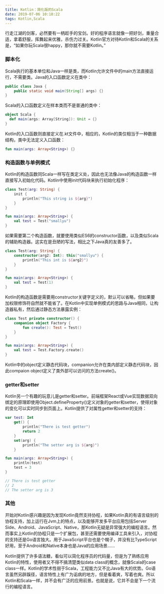 ```yaml
---
title: Kotlin：简化版的Scala
date: 2019-07-06 10:18:22
tags: Kotlin,Scala
---
```


行走江湖的剑客，必然要有一柄趁手的宝剑。好的程序语言就像一把好剑，重量合适，拿着舒服，挥舞起来优雅，杀伤力过关。Kotlin官方对待Kotlin和Scala的关系是，“如果你玩Scala很happy，那你就不需要Kotlin。”

### 脚本化

Scala执行的基本单位和Java一样是类，而Kotlin允许文件中的main方法直接运行，不需要类。Java的入口函数定义在类中：

```Java
public class Java {
    public static void main(String[] args) {}
}
```

Scala的入口函数定义在样本类而不是普通的类中：

```Scala
object Scala {
  def main(args: Array[String]): Unit = {}
}
```

Kotlin的入口函数则直接定义在.kt文件中，相应的，Kotlin的类仅相当于一种数据结构，类中无法定义入口函数：

```Kotlin
fun main(args: Array<String>) {}
```

### 构造函数与单例模式

Kotlin的构造函数同Scala一样写在类定义处，因此也无法像Java的构造函数一样直接写入初始化代码。Kotlin中使用init代码块来执行初始化程序：

```Kotlin
class Test(arg: String) {
    init {
        println("This string is ${arg}")
    }
}

fun main(args: Array<String>) {
    val test = Test("smallyu")
}
```

如果需要第二个构造函数，就要使用类似ES6的constructor函数，以及类似Scala的辅助构造器。这实在是丑陋的写法，相比之下Java真的友善多了。

```Kotlin
class Test(arg: String) {
    constructor(arg2: Int): this("smallyu") {
        println("This int is ${arg2}")
    }
}

fun main(args: Array<String>) {
    val test = Test(1)
}
```

Kotlin的构造函数是需要用constructor关键字定义的，默认可以省略，但如果要加权限修饰符自然就不能省了。在Kotlin中实现单例模式的思路与Java相同，让构造器私有，然后通过静态方法暴露实例：

```Kotlin
class Test private constructor() {
    companion object Factory {
        fun create(): Test = Test()
    }
}

fun main(args: Array<String>) {
    val test = Test.Factory.create()
}
```

Kotlin中的object定义静态代码块，companion允许在类内部定义静态代码块，因此compaion object定义了类外部可以访问的方法create()。

### getter和setter

Kotlin另一个有趣的玩意儿是getter和setter。前端框架React或Vue实现数据双向绑定的原理即使用Object.defineProperty()定义对象的getter和setter，使得对象的变化可以实时同步到页面上。Kotlin提供了对属性getter和setter的支持：

```Kotlin
var test: Int
    get() {
        println("There is test getter")
        return 2
    }
    set(arg) {
        println("The setter arg is ${arg}")
    }

fun main(args: Array<String>) {
    println(test)
    test = 3
}

// There is test getter
// 2
// The setter arg is 3
```

### 其他

开始对Kotlin感兴趣是因为发现Kotlin竟然支持协程，如果Kotlin真的有语言级别的协程支持，加上运行在Jvm上的特点，以及能够开发多平台应用包括Server Side、Android、JavaScript、Native，那Kotlin无疑是异常强大的编程语言。然而事实上Kotlin的协程只是一个扩展包，甚至还需要使用编译工具来引入，对协程的支持还是Go语言独大。用于JavaScript平台也是个幌子，并没有比TypeScript好用，至于Android和Native本身也是Java的应用场景……

Kotlin提供了许多语法糖，看似可以简化程序员的代码量，但是为了熟练应用Kotlin的特性，使用者又不得不搞清楚类似data class的概念，就像Scala的case class一样。Kotlin的学术性弱于Scala，工程能力又不比Java有大的优势。Go语言虽然另辟蹊径，语言特性上有广为诟病的地方，但是看着爽，写着也爽。所以Kotlin和Scala一样，并不会有广泛的应用前景。也就是说，它并不会是下一个流行的编程语言。


